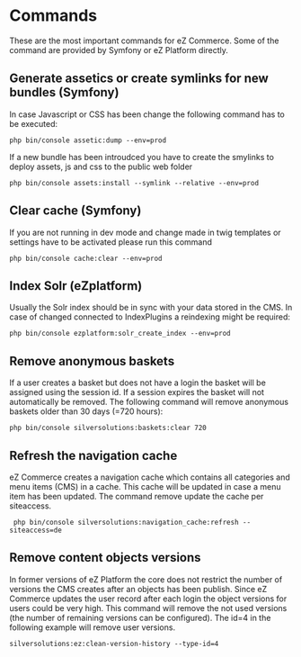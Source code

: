 #  Commands 

These are the most important commands for eZ Commerce. Some of the command are provided by Symfony or eZ Platform directly. 

## Generate assetics or create symlinks for new bundles (Symfony)

In case Javascript or CSS has been change the following command has to be executed:

``` 
php bin/console assetic:dump --env=prod
```

If a new bundle has been introudced you have to create the smylinks to deploy assets, js and css to the public web folder

``` 
php bin/console assets:install --symlink --relative --env=prod
```

## Clear cache (Symfony)

If you are not running in dev mode and change made in twig templates or settings have to be activated please run this command

``` 
php bin/console cache:clear --env=prod
```

## Index Solr (eZplatform)

Usually the Solr index should be in sync with your data stored in the CMS. In case of changed connected to IndexPlugins a reindexing might be required:

``` 
php bin/console ezplatform:solr_create_index --env=prod
```

## Remove anonymous baskets

If a user creates a basket but does not have a login the basket will be assigned using the session id. If a session expires the basket will not automatically be removed. The following command will remove anonymous baskets older than 30 days (=720 hours): 

``` 
php bin/console silversolutions:baskets:clear 720
```

## Refresh the navigation cache

eZ Commerce creates a navigation cache which contains all categories and menu items (CMS) in a cache. This cache will be updated in case a menu item has been updated. The command remove update the cache per siteaccess. 

``` 
 php bin/console silversolutions:navigation_cache:refresh --siteaccess=de
```

## Remove content objects versions

In  former versions of eZ Platform the core does not restrict the number of versions the CMS creates after an objects has been publish. Since eZ Commerce updates the user record after each login the object versions for users could be very high. This command will remove the not used versions (the number of remaining versions can be configured). The id=4 in the following example will remove user versions. 

``` 
silversolutions:ez:clean-version-history --type-id=4
```
